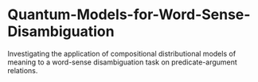 # Quantum-Models-for-Word-Sense-Disambiguation
Investigating the application of compositional distributional models of meaning to a word-sense disambiguation task on predicate-argument relations.
